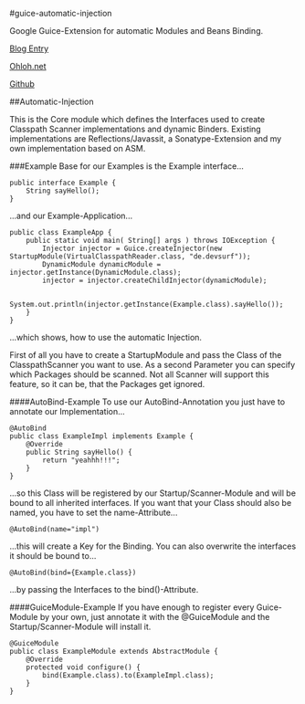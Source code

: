 #guice-automatic-injection

Google Guice-Extension for automatic Modules and Beans Binding.

[Blog Entry](http://devsurf.wordpress.com/2010/09/06/google-guice-classpath-scanning-and-automatic-beans-binding-and-module-installation/)

[Ohloh.net](https://www.ohloh.net/p/guice-auto-injection)

[Github](git://github.com/manzke/guice-automatic-injection.git)
 

##Automatic-Injection

This is the Core module which defines the Interfaces used to create Classpath Scanner implementations and dynamic Binders.
Existing implementations are Reflections/Javassit, a Sonatype-Extension and my own implementation based 
on ASM.

###Example
Base for our Examples is the Example interface...

	public interface Example {
		String sayHello();
	}

...and our Example-Application...

	public class ExampleApp {
		public static void main( String[] args ) throws IOException {
			Injector injector = Guice.createInjector(new StartupModule(VirtualClasspathReader.class, "de.devsurf"));
			DynamicModule dynamicModule = injector.getInstance(DynamicModule.class);
			injector = injector.createChildInjector(dynamicModule);

			System.out.println(injector.getInstance(Example.class).sayHello());
		}
	}

...which shows, how to use the automatic Injection.

First of all you have to create a StartupModule and pass the Class of the ClasspathScanner you want to use. As 
a second Parameter you can specify which Packages should be scanned. Not all Scanner will support this feature,
so it can be, that the Packages get ignored. 

####AutoBind-Example
To use our AutoBind-Annotation you just have to annotate our Implementation...

	@AutoBind
	public class ExampleImpl implements Example {
		@Override
		public String sayHello() {
			return "yeahhh!!!";
		}
	}

...so this Class will be registered by our Startup/Scanner-Module and will be bound to all inherited interfaces. If you want that your Class should also be named, 
you have to set the name-Attribute...

	@AutoBind(name="impl")

...this will create a Key for the Binding. You can also overwrite the interfaces it should be bound to...

	@AutoBind(bind={Example.class})

...by passing the Interfaces to the bind()-Attribute.

####GuiceModule-Example
If you have enough to register every Guice-Module by your own, just annotate it with the @GuiceModule and the Startup/Scanner-Module will install it.

	@GuiceModule
	public class ExampleModule extends AbstractModule {
		@Override
		protected void configure() {
			bind(Example.class).to(ExampleImpl.class);
		}
	}




